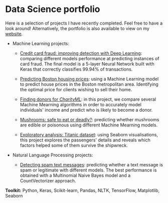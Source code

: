 # Data Science portfolio

Here is a selection of projects I have recently completed. Feel free to have a look around! Alternatively, the portfolio is also available to view on my [website](https://lauracollard.github.io).

- Machine Learning projects:

  - [Credit card fraud: improving detection with Deep Learning](https://github.com/LauraCollard/data_science_portfolio/tree/master/credit_card_fraud): comparing different models performance at predicting instances of card fraud. The final model is a 5-layer Neural Network built with Keras that correctly classifies 99.94% of transactions.

  - [Predicting Boston housing prices](https://github.com/LauraCollard/boston_housing): using a Machine Learning model to predict house prices in the Boston metropolitan area. Identifying the optimal price for clients wishing to sell their home.

  - [Finding donors for *CharityML*](https://github.com/LauraCollard/finding_donors_for_charity): in this project, we compare several Machine Mearning algorithms in order to accurately model individuals' income and predict who is likely to become a donor.

  - [Mushrooms: safe to eat or deadly?](https://github.com/LauraCollard/data_science_portfolio/tree/master/poisonous_mushrooms): predicting whether mushrooms are edible or poisonous using different Machine Mearning models.

  - [Exploratory analysis: Titanic dataset](https://github.com/LauraCollard/titanic_expl_analysis): using Seaborn visualisations, this project explores the passengers' details and reveals which factors helped some of them survive the shipwreck.


- Natural Language Processing projects:

  - [Detecting spam text messages](https://github.com/LauraCollard/data_science_portfolio/tree/master/nlp_spam_sms): predicting whether a text message is spam or legitimate with different models. The best performance is obtained with a Multinomial Naive Bayes model and a CountVectorizer approach.
  

**Toolkit:** Python, Keras, Scikit-learn, Pandas, NLTK, TensorFlow, Matplotlib, Seaborn

